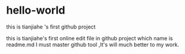 # hello-world
this is tianjiahe 's first github project

this is tianjiahe's  first online edit  file in github project which name is readme.md 
I must master github tool ,It's will much better to my work.
